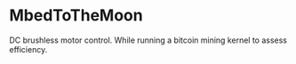 # MbedToTheMoon
DC brushless motor control. While running a bitcoin mining kernel to assess efficiency.
